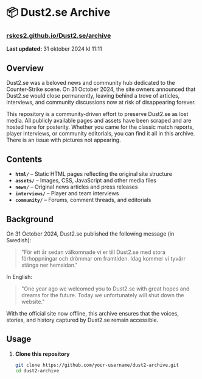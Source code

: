 # 📦 Dust2.se Archive

### [rskcs2.github.io/Dust2.se/archive](https://rskcs2.github.io/Dust2.se/archive)

**Last updated:** 31 oktober 2024 kl 11:11

## Overview

Dust2.se was a beloved news and community hub dedicated to the Counter‑Strike scene. On 31 October 2024, the site owners announced that Dust2.se would close permanently, leaving behind a trove of articles, interviews, and community discussions now at risk of disappearing forever.

This repository is a community‑driven effort to preserve Dust2.se as lost media. All publicly available pages and assets have been scraped and are hosted here for posterity. Whether you came for the classic match reports, player interviews, or community editorials, you can find it all in this archive. There is an issue with pictures not appearing.

## Contents

- **`html/`** – Static HTML pages reflecting the original site structure
- **`assets/`** – Images, CSS, JavaScript and other media files
- **`news/`** – Original news articles and press releases
- **`interviews/`** – Player and team interviews
- **`community/`** – Forums, comment threads, and editorials

## Background

On 31 October 2024, Dust2.se published the following message (in Swedish):

> "För ett år sedan välkomnade vi er till Dust2.se med stora förhoppningar och drömmar om framtiden. Idag kommer vi tyvärr stänga ner hemsidan."

In English:

> "One year ago we welcomed you to Dust2.se with great hopes and dreams for the future. Today we unfortunately will shut down the website."

With the official site now offline, this archive ensures that the voices, stories, and history captured by Dust2.se remain accessible.

## Usage

1. **Clone this repository**  
   ```bash
   git clone https://github.com/your‑username/dust2‑archive.git
   cd dust2‑archive
